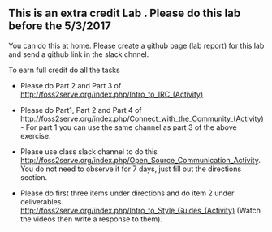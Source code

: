 ## This is an extra credit Lab . Please do this lab before the 5/3/2017

You can do this at home. Please create a github page (lab report) for this lab and send a github link in the slack chnnel.

To earn full credit do all the tasks

- Please do Part 2 and Part 3 of http://foss2serve.org/index.php/Intro_to_IRC_(Activity)

- Please do Part1, Part 2 and Part 4 of http://foss2serve.org/index.php/Connect_with_the_Community_(Activity) - For part 1 
you can use the same channel as part 3 of the above exercise.

- Please use class slack channel to do this http://foss2serve.org/index.php/Open_Source_Communication_Activity. You do not need
to observe it for 7 days, just fill out the directions section.

- Please do first three items under directions and do item 2 under deliverables. http://foss2serve.org/index.php/Intro_to_Style_Guides_(Activity)
(Watch the videos then write a response to them).
